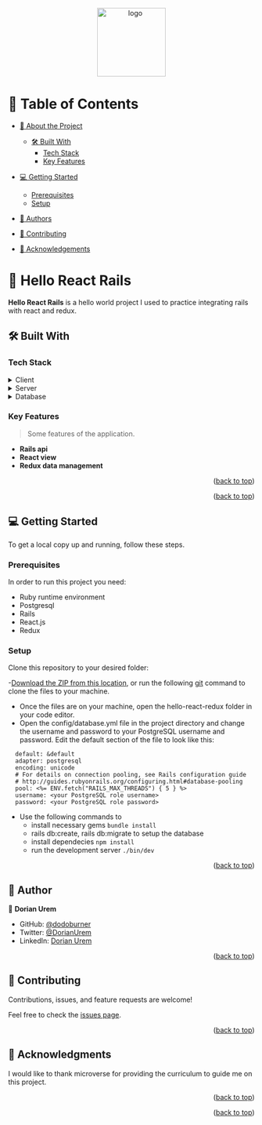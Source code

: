 <a name="readme-top"></a>

<!--
HOW TO USE:
This is an example of how you may give instructions on setting up your project locally.

Modify this file to match your project and remove sections that don't apply.

REQUIRED SECTIONS:
- Table of Contents
- About the Project
  - Built With
  - Live Demo
- Getting Started
- Authors
- Future Features
- Contributing
- Show your support
- Acknowledgements
- License

After you're finished please remove all the comments and instructions!
-->

<div align="center">

  <img src="murple_logo.png" alt="logo" width="140"  height="auto" />
  <br/>

</div>

<!-- TABLE OF CONTENTS -->

# 📗 Table of Contents

- [📖 About the Project](#about-project)
  - [🛠 Built With](#built-with)
    - [Tech Stack](#tech-stack)
    - [Key Features](#key-features)

- [💻 Getting Started](#getting-started)
  - [Prerequisites](#prerequisites)
  - [Setup](#setup)
- [👥 Authors](#authors)
- [🤝 Contributing](#contributing)
- [🙏 Acknowledgements](#acknowledgements)

<!-- PROJECT DESCRIPTION -->

# 📖 Hello React Rails <a name="about-project"></a>

**Hello React Rails** is a hello world project I used to practice integrating rails with react and redux.

## 🛠 Built With <a name="built-with"></a>

### Tech Stack <a name="tech-stack"></a>

<details>
  <summary>Client</summary>
  <ul>
    <li><a href="https://reactjs.org/">React.js</a></li>
  </ul>
</details>

<details>
  <summary>Server</summary>
  <ul>
    <li><a href="https://expressjs.com/">Ruby on Rails</a></li>
  </ul>
</details>

<details>
<summary>Database</summary>
  <ul>
    <li><a href="https://www.postgresql.org/">PostgreSQL</a></li>
  </ul>
</details>

<!-- Features -->

### Key Features <a name="key-features"></a>

> Some features of the application.

- **Rails api**
- **React view**
- **Redux data management**

<p align="right">(<a href="#readme-top">back to top</a>)</p>

<p align="right">(<a href="#readme-top">back to top</a>)</p>

<!-- GETTING STARTED -->

## 💻 Getting Started <a name="getting-started"></a>

To get a local copy up and running, follow these steps.

### Prerequisites

In order to run this project you need:


<!--
Example command:

```sh
 gem install rails
```
 -->
 
- Ruby runtime environment
- Postgresql
- Rails
- React.js
- Redux

### Setup

Clone this repository to your desired folder:

-[Download the ZIP from this location](https://github.com/dodoburner/hello-react-redux/archive/refs/heads/main.zip), or run the following [git](https://git-scm.com/downloads) command to clone the files to your machine.
- Once the files are on your machine, open the hello-react-redux folder in your code editor.
- Open the config/database.yml file in the project directory and change the username and password to your PostgreSQL username and password.
Edit the default section of the file to look like this:
```
  default: &default
  adapter: postgresql
  encoding: unicode
  # For details on connection pooling, see Rails configuration guide
  # http://guides.rubyonrails.org/configuring.html#database-pooling
  pool: <%= ENV.fetch("RAILS_MAX_THREADS") { 5 } %>
  username: <your PostgreSQL role username>
  password: <your PostgreSQL role password>

```

- Use the following commands to
    - install necessary gems `bundle install`
    - rails db:create, rails db:migrate to setup the database
    - install dependecies `npm install`
    - run the development server `./bin/dev`

<p align="right">(<a href="#readme-top">back to top</a>)</p>

<!-- AUTHORS -->

## 👥 Author <a name="author"></a>

👤 **Dorian Urem**

- GitHub: [@dodoburner](https://github.com/dodoburner)
- Twitter: [@DorianUrem](https://twitter.com/DorianUrem)
- LinkedIn: [Dorian Urem](https://www.linkedin.com/in/dorian-urem-252baa237/)

<p align="right">(<a href="#readme-top">back to top</a>)</p>

<!-- CONTRIBUTING -->

## 🤝 Contributing <a name="contributing"></a>

Contributions, issues, and feature requests are welcome!

Feel free to check the [issues page](../../issues/).

<p align="right">(<a href="#readme-top">back to top</a>)</p>

<!-- ACKNOWLEDGEMENTS -->

## 🙏 Acknowledgments <a name="acknowledgements"></a>

I would like to thank microverse for providing the curriculum to guide me on this project.

<p align="right">(<a href="#readme-top">back to top</a>)</p>


<p align="right">(<a href="#readme-top">back to top</a>)</p>